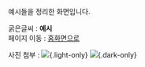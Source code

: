 예시들을 정리한 화면입니다.

굵은글씨 : **예시**  
페이지 이동 :  [홈화면으로](/) 

사진 첨부 : ![](../../images/examples/submit-button.png){.light-only}
![](../../images/examples/submit-button-dark.png){.dark-only}

<!-- 참고 : https://docs.selectfromuser.com/guide/admin-edit -->